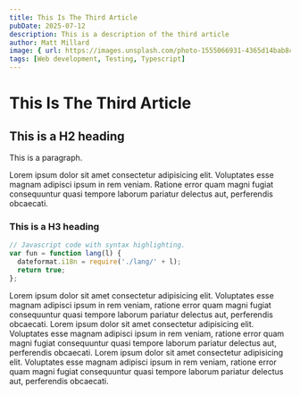 ```yaml
---
title: This Is The Third Article
pubDate: 2025-07-12
description: This is a description of the third article
author: Matt Millard
image: { url: https://images.unsplash.com/photo-1555066931-4365d14bab8c, alt: This is alt text for the image }
tags: [Web development, Testing, Typescript]
---
```


# This Is The Third Article

## This is a H2 heading

This is a paragraph.

Lorem ipsum dolor sit amet consectetur adipisicing elit.
Voluptates esse magnam adipisci ipsum in rem veniam.
Ratione error quam magni fugiat consequuntur quasi tempore laborum pariatur delectus aut, perferendis obcaecati.

### This is a H3 heading

```js
// Javascript code with syntax highlighting.
var fun = function lang(l) {
  dateformat.i18n = require('./lang/' + l);
  return true;
};
```

Lorem ipsum dolor sit amet consectetur adipisicing elit. Voluptates esse magnam adipisci ipsum in rem veniam,
ratione error quam magni fugiat consequuntur quasi tempore laborum pariatur delectus aut, perferendis obcaecati.
Lorem ipsum dolor sit amet consectetur adipisicing elit. Voluptates esse magnam adipisci ipsum in rem veniam,
ratione error quam magni fugiat consequuntur quasi tempore laborum pariatur delectus aut, perferendis obcaecati.
Lorem ipsum dolor sit amet consectetur adipisicing elit. Voluptates esse magnam adipisci ipsum in rem veniam,
ratione error quam magni fugiat consequuntur quasi tempore laborum pariatur delectus aut, perferendis obcaecati.
